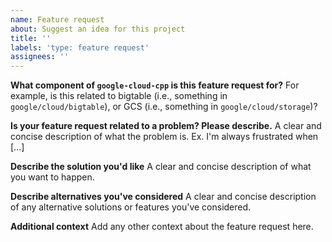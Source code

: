 ```yaml
---
name: Feature request
about: Suggest an idea for this project
title: ''
labels: 'type: feature request'
assignees: ''
---
```


**What component of `google-cloud-cpp` is this feature request for?** For
example, is this related to bigtable (i.e., something in
`google/cloud/bigtable`), or GCS (i.e., something in `google/cloud/storage`)?

**Is your feature request related to a problem? Please describe.** A clear and
concise description of what the problem is. Ex. I'm always frustrated when
\[...\]

**Describe the solution you'd like** A clear and concise description of what you
want to happen.

**Describe alternatives you've considered** A clear and concise description of
any alternative solutions or features you've considered.

**Additional context** Add any other context about the feature request here.
